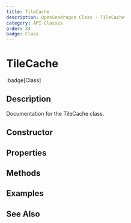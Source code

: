 ```yaml
---
title: TileCache
description: OpenSeadragon Class - TileCache
category: API Classes
order: 34
badge: Class
---
```


# TileCache

:badge[Class]

## Description

Documentation for the TileCache class.

## Constructor

## Properties

## Methods

## Examples

## See Also
